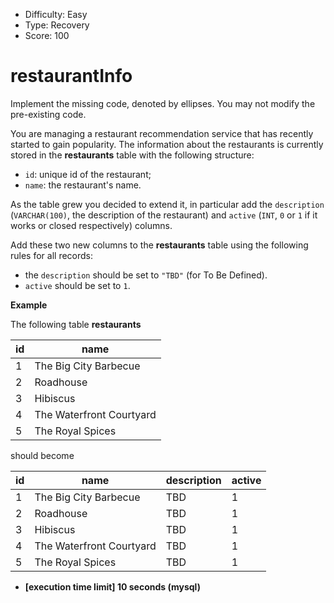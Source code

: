 - Difficulty: Easy
- Type: Recovery
- Score: 100

# restaurantInfo

Implement the missing code, denoted by ellipses. You may not modify the pre-existing code.

You are managing a restaurant recommendation service that has recently started to gain popularity.
The information about the restaurants is currently stored in the **restaurants** table with the following structure:

- `id`: unique id of the restaurant;
- `name`: the restaurant's name.

As the table grew you decided to extend it, in particular add the `description` (`VARCHAR(100)`, the description of the restaurant) and `active` (`INT`, `0` or `1` if it works or closed respectively) columns.

Add these two new columns to the **restaurants** table using the following rules for all records:

- the `description` should be set to `"TBD"` (for To Be Defined).
- `active` should be set to `1`.

**Example**

The following table **restaurants**

| id   | name                     |
| ---- | ------------------------ |
| 1    | The Big City Barbecue    |
| 2    | Roadhouse                |
| 3    | Hibiscus                 |
| 4    | The Waterfront Courtyard |
| 5    | The Royal Spices         |

should become

| id   | name                     | description | active |
| ---- | ------------------------ | ----------- | ------ |
| 1    | The Big City Barbecue    | TBD         | 1      |
| 2    | Roadhouse                | TBD         | 1      |
| 3    | Hibiscus                 | TBD         | 1      |
| 4    | The Waterfront Courtyard | TBD         | 1      |
| 5    | The Royal Spices         | TBD         | 1      |

- **[execution time limit] 10 seconds (mysql)**